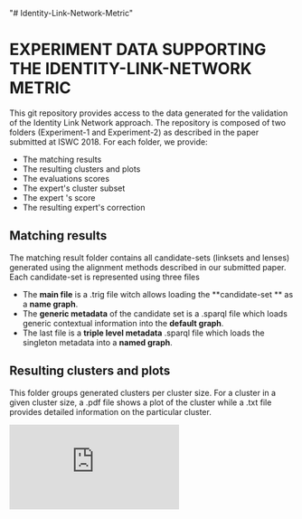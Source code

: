 "# Identity-Link-Network-Metric" 

# EXPERIMENT DATA SUPPORTING THE IDENTITY-LINK-NETWORK METRIC

This git repository provides access to the data generated for the validation of the Identity Link Network approach.
The repository is composed of two folders (Experiment-1 and Experiment-2) as described in the paper submitted 
at ISWC 2018. For each folder, we provide:
- The matching results
- The resulting clusters and plots
- The evaluations scores
- The expert's cluster subset
- The expert 's score
- The resulting expert's correction

## Matching results
The matching result folder contains all candidate-sets (linksets and lenses) generated using the alignment methods described 
in our submitted paper. Each candidate-set is represented using three files

- The **main file** is a .trig file witch allows loading the **candidate-set ** as a **name graph**.
- The **generic metadata** of the candidate set is a .sparql file which loads generic contextual information into the  **default graph**.
- The last file is a **triple level metadata** .sparql file which loads the singleton metadata into a **named graph**.

## Resulting clusters and plots
This folder groups generated clusters per cluster size. For a cluster in a given cluster size, a .pdf file shows a plot of the cluster while a .txt file provides detailed information on the particular cluster.

![alt text](https://raw.githubusercontent.com/alkoudouss/Identity-Link-Network-Metric/master/Experiemnt%201/2%20Clusters-and-Plots/7_Analysis_20180216/union_Eter_2014_LeidenRanking_2015_Grid_20170712_H2020_Orgref_20170703_Orgreg_20170718_P1768695787/7_N941807872/cluster_N941807872_20180216.txt)
